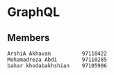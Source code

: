 # GraphQL

## Members
    ArshiA Akhavan          97110422
    Mohamadreza Abdi        97110285
    bahar khodabakhshian    97105906